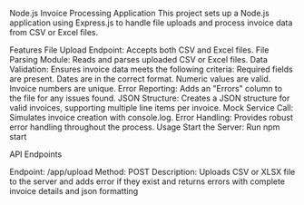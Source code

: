 Node.js Invoice Processing Application
This project sets up a Node.js application using Express.js to handle file uploads and process invoice data from CSV or Excel files.

Features
File Upload Endpoint: Accepts both CSV and Excel files.
File Parsing Module: Reads and parses uploaded CSV or Excel files.
Data Validation: Ensures invoice data meets the following criteria:
Required fields are present.
Dates are in the correct format.
Numeric values are valid.
Invoice numbers are unique.
Error Reporting: Adds an "Errors" column to the file for any issues found.
JSON Structure: Creates a JSON structure for valid invoices, supporting multiple line items per invoice.
Mock Service Call: Simulates invoice creation with console.log.
Error Handling: Provides robust error handling throughout the process.
Usage
Start the Server: Run npm start


API Endpoints

Endpoint: /app/upload
Method: POST
Description: Uploads CSV or XLSX file to the server and adds error if they exist and returns errors with complete invoice details and json formatting
